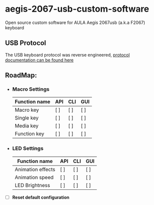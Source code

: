 # aegis-2067-usb-custom-software
Open source custom software for AULA Aegis 2067usb (a.k.a F2067) keyboard

## USB Protocol
The USB keyboard protocol was reverse engineered, [protocol documentation can be found here](https://github.com/progzone122/aegis-2067usb-protocol)

## RoadMap:

- ### Macro Settings
  | Function name | API | CLI | GUI |
  |---------------|-----|-----|-----|
  | Macro key     | [ ] | [ ] | [ ] |
  | Single key    | [ ] | [ ] | [ ] |
  | Media key     | [ ] | [ ] | [ ] |
  | Function key  | [ ] | [ ] | [ ] |
- ### LED Settings
  | Function name     | API | CLI | GUI |
  |-------------------|-----|-----|-----|
  | Animation effects | [ ] | [ ] | [ ] |
  | Animation speed   | [ ] | [ ] | [ ] |
  | LED Brightness    | [ ] | [ ] | [ ] |

- [ ] **Reset default configuration**